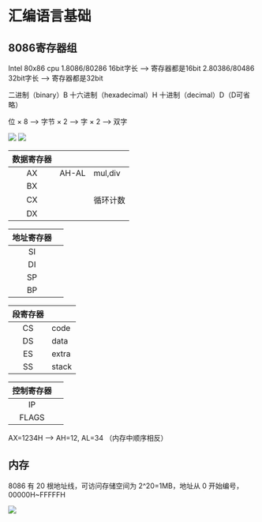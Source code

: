 # 汇编语言基础

## 8086寄存器组

Intel 80x86 cpu
1.8086/80286   16bit字长 --> 寄存器都是16bit
2.80386/80486  32bit字长 --> 寄存器都是32bit

二进制（binary）B  十六进制（hexadecimal）H  十进制（decimal）D（D可省略）

位 × 8 --> 字节 × 2 --> 字 × 2 --> 双字

![](https://dn-anything-about-doc.qbox.me/userid12501labid332time1419944230704)
![](https://dn-anything-about-doc.qbox.me/userid12501labid332time1419944173776)

|数据寄存器|||
|:-:|:-|:-|
|AX|AH-AL|mul,div|
|BX|||
|CX||循环计数|
|DX|||

|地址寄存器||
|:-:|:-|
|SI||
|DI||
|SP||
|BP||

|段寄存器||
|:-:|:-|
|CS|code|
|DS|data|
|ES|extra|
|SS|stack|

|控制寄存器||
|:-:|:-|
|IP||
|FLAGS||

AX=1234H --> AH=12, AL=34 （内存中顺序相反）

## 内存

8086 有 20 根地址线，可访问存储空间为 2^20=1MB，地址从 0 开始编号，00000H~FFFFFH

![](https://dn-anything-about-doc.qbox.me/document-uid12501labid332timestamp1458138725718.png/wm)

